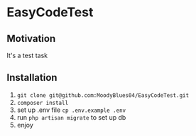 # EasyCodeTest

## Motivation
It's a test task

## Installation
1. ```git clone git@github.com:MoodyBlues04/EasyCodeTest.git```
2. ```composer install```
3. set up .env file ```cp .env.example .env```
4. run ```php artisan migrate``` to set up db
5. enjoy
